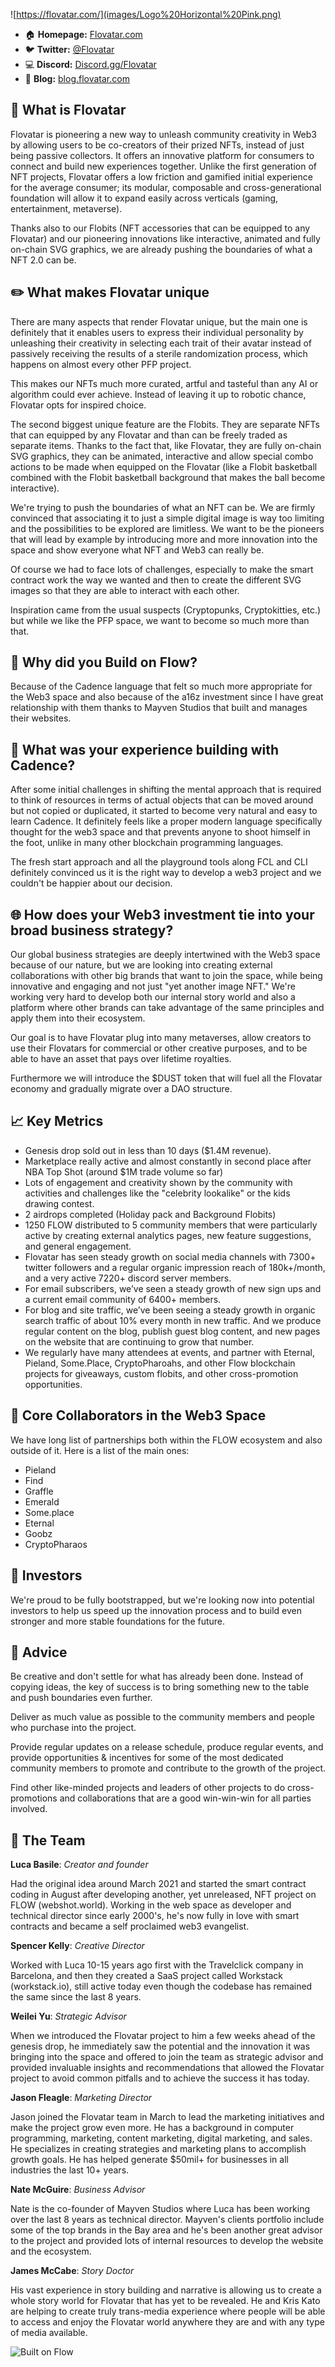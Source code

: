![https://flovatar.com/](images/Logo%20Horizontal%20Pink.png)
* :house: **Homepage:** [Flovatar.com](https://flovatar.com)
* :bird: **Twitter:** [@Flovatar](https://twitter.com/flovatar)
* :computer: **Discord:** [Discord.gg/Flovatar](https://discord.gg/flovatar)
* :page_facing_up: **Blog:** [blog.flovatar.com](https://blog.flovatar.com)

## :dizzy: What is Flovatar
Flovatar is pioneering a new way to unleash community creativity in Web3 by allowing users to be co-creators of their prized NFTs, instead of just being passive collectors. It offers an innovative platform for consumers to connect and build new experiences together. Unlike the first generation of NFT projects, Flovatar offers a low friction and gamified initial experience for the average consumer; its modular, composable and cross-generational foundation will allow it to expand easily across verticals (gaming, entertainment, metaverse).

Thanks also to our Flobits (NFT accessories that can be equipped to any Flovatar) and our pioneering innovations like interactive, animated and fully on-chain SVG graphics, we are already pushing the boundaries of what a NFT 2.0 can be.

## :pencil2: What makes Flovatar unique
There are many aspects that render Flovatar unique, but the main one is definitely that it enables users to express their individual personality by unleashing their creativity in selecting each trait of their avatar instead of passively receiving the results of a sterile randomization process, which happens on almost every other PFP project.

This makes our NFTs much more curated, artful and tasteful than any AI or algorithm could ever achieve. Instead of leaving it up to robotic chance, Flovatar opts for inspired choice.

The second biggest unique feature are the Flobits. They are separate NFTs that can equipped by any Flovatar and than can be freely traded as separate items. Thanks to the fact that, like Flovatar, they are fully on-chain SVG graphics, they can be animated, interactive and allow special combo actions to be made when equipped on the Flovatar (like a Flobit basketball combined with the Flobit basketball background that makes the ball become interactive).

We're trying to push the boundaries of what an NFT can be. We are firmly convinced that associating it to just a simple digital image is way too limiting and the possibilities to be explored are limitless. We want to be the pioneers that will lead by example by introducing more and more innovation into the space and show everyone what NFT and Web3 can really be.

Of course we had to face lots of challenges, especially to make the smart contract work the way we wanted and then to create the different SVG images so that they are able to interact with each other.

Inspiration came from the usual suspects (Cryptopunks, Cryptokitties, etc.) but while we like the PFP space, we want to become so much more than that.

## :ocean: Why did you Build on Flow?

Because of the Cadence language that felt so much more appropriate for the Web3 space and also because of the a16z investment since I have great relationship with them thanks to Mayven Studios that built and manages their websites.

## :wrench: What was your experience building with Cadence?
After some initial challenges in shifting the mental approach that is required to think of resources in terms of actual objects that can be moved around but not copied or duplicated, it started to become very natural and easy to learn Cadence. It definitely feels like a proper modern language specifically thought for the web3 space and that prevents anyone to shoot himself in the foot, unlike in many other blockchain programming languages.

The fresh start approach and all the playground tools along FCL and CLI definitely convinced us it is the right way to develop a web3 project and we couldn't be happier about our decision.

## :globe_with_meridians: How does your Web3 investment tie into your broad business strategy?
Our global business strategies are deeply intertwined with the Web3 space because of our nature, but we are looking into creating external collaborations with other big brands that want to join the space, while being innovative and engaging and not just "yet another image NFT." We're working very hard to develop both our internal story world and also a platform where other brands can take advantage of the same principles and apply them into their ecosystem.

Our goal is to have Flovatar plug into many metaverses, allow creators to use their Flovatars for commercial or other creative purposes, and to be able to have an asset that pays over lifetime royalties. 

Furthermore we will introduce the $DUST token that will fuel all the Flovatar economy and gradually migrate over a DAO structure.

## :chart_with_upwards_trend: Key Metrics
* Genesis drop sold out in less than 10 days ($1.4M revenue). 
* Marketplace really active and almost constantly in second place after NBA Top Shot (around $1M trade volume so far)
* Lots of engagement and creativity shown by the community with activities and challenges like the "celebrity lookalike" or the kids drawing contest.
* 2 airdrops completed (Holiday pack and Background Flobits)
* 1250 FLOW distributed to 5 community members that were particularly active by creating external analytics pages, new feature suggestions, and general engagement.
* Flovatar has seen steady growth on social media channels with 7300+ twitter followers and a regular organic impression reach of 180k+/month, and a very active 7220+ discord server members.
* For email subscribers, we’ve seen a steady growth of new sign ups and a current email community of 6400+ members. 
* For blog and site traffic, we’ve been seeing a steady growth in organic search traffic of about 10% every month in new traffic. And we produce regular content on the blog, publish guest blog content, and new pages on the website that are continuing to grow that number.
* We regularly have many attendees at events, and partner with Eternal, Pieland, Some.Place, CryptoPharoahs, and other Flow blockchain projects for giveaways, custom flobits, and other cross-promotion opportunities. 

## :handshake: Core Collaborators in the Web3 Space
We have long list of partnerships both within the FLOW ecosystem and also outside of it.
Here is a list of the main ones:
* Pieland
* Find
* Graffle
* Emerald
* Some.place
* Eternal
* Goobz
* CryptoPharaos

## :money_with_wings: Investors
We're proud to be fully bootstrapped, but we're looking now into potential investors to help us speed up the innovation process and to build even stronger and more stable foundations for the future.

## :thought_balloon: Advice
Be creative and don't settle for what has already been done. Instead of copying ideas, the key of success is to bring something new to the table and push boundaries even further.

Deliver as much value as possible to the community members and people who purchase into the project. 

Provide regular updates on a release schedule, produce regular events, and provide opportunities & incentives for some of the most dedicated community members to promote and contribute to the growth of the project. 

Find other like-minded projects and leaders of other projects to do cross-promotions and collaborations that are a good win-win-win for all parties involved.

## :busts_in_silhouette: The Team

**Luca Basile**:
*Creator and founder*

Had the original idea around March 2021 and started the smart contract coding in August after developing another, yet unreleased, NFT project on FLOW (webshot.world). 
Working in the web space as developer and technical director since early 2000's, he's now fully in love with smart contracts and became a self proclaimed web3 evangelist.

**Spencer Kelly**:
*Creative Director*

Worked with Luca 10-15 years ago first with the Travelclick company in Barcelona, and then they created a SaaS project called Workstack (workstack.io), still active today even though the codebase has remained the same since the last 8 years.

**Weilei Yu**:
*Strategic Advisor*

When we introduced the Flovatar project to him a few weeks ahead of the genesis drop, he immediately saw the potential and the innovation it was bringing into the space and offered to join the team as strategic advisor and provided invaluable insights and recommendations that allowed the Flovatar project to avoid common pitfalls and to achieve the success it has today.

**Jason Fleagle**:
*Marketing Director*


Jason joined the Flovatar team in March to lead the marketing initiatives and make the project grow even more. He has a background in computer programming, marketing, content marketing, digital marketing, and sales. He specializes in creating strategies and marketing plans to accomplish growth goals. He has helped generate $50mil+ for businesses in all industries the last 10+ years.

**Nate McGuire**:
*Business Advisor*

Nate is the co-founder of Mayven Studios where Luca has been working over the last 8 years as technical director. Mayven's clients portfolio include some of the top brands in the Bay area and he's been another great advisor to the project and provided lots of internal resources to develop the website and the ecosystem.

**James McCabe**:
*Story Doctor*

His vast experience in story building and narrative is allowing us to create a whole story world for Flovatar that has yet to be revealed. He and Kris Kato are helping to create truly trans-media experience where people will be able to access and enjoy the Flovatar world anywhere they are and with any type of media available.

![Built on Flow](images/BuiltOnFlow_Green_Black_01%20(2).png)

